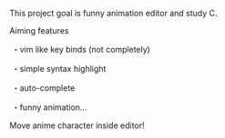 This project goal is funny animation editor and study C.

Aiming features

  ・vim like key binds (not completely)
  
  ・simple syntax highlight
  
  ・auto-complete
  
  ・funny animation...


Move anime character inside editor!
